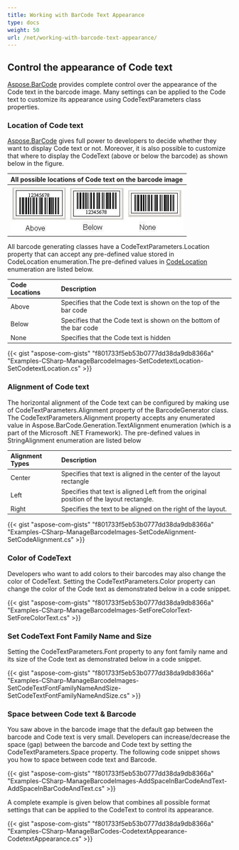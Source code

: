 ```yaml
---
title: Working with BarCode Text Appearance
type: docs
weight: 50
url: /net/working-with-barcode-text-appearance/
---
```


## **Control the appearance of Code text**
[Aspose.BarCode](https://apireference.aspose.com/barcode/net/) provides complete control over the appearance of the Code text in the barcode image. Many settings can be applied to the Code text to customize its appearance using CodeTextParameters class properties. 
### **Location of Code text**
[Aspose.BarCode](https://apireference.aspose.com/barcode/net/) gives full power to developers to decide whether they want to display Code text or not. Moreover, it is also possible to customize that where to display the CodeText (above or below the barcode) as shown below in the figure.

|**All possible locations of Code text on the barcode image**|
| :- |
|![todo:image_alt_text](working-with-barcode-text-appearance_1.jpg)|
All barcode generating classes have a CodeTextParameters.Location property that can accept any pre-defined value stored in CodeLocation enumeration.The pre-defined values in [CodeLocation ](https://apireference.aspose.com/barcode/net/aspose.barcode.generation/codetextparameters/properties/location)enumeration are listed below.

|**Code Locations**|**Description** |
| :- | :- |
|Above|Specifies that the Code text is shown on the top of the bar code|
|Below |Specifies that the Code text is shown on the bottom of the bar code|
|None |Specifies that the Code text is hidden|

{{< gist "aspose-com-gists" "f801733f5eb53b0777dd38da9db8366a" "Examples-CSharp-ManageBarcodeImages-SetCodetextLocation-SetCodetextLocation.cs" >}}


### **Alignment of Code text**
The horizontal alignment of the Code text can be configured by making use of CodeTextParameters.Alignment property of the BarcodeGenerator class. The CodeTextParameters.Alignment property accepts any enumerated value in Aspose.BarCode.Generation.TextAlignment enumeration (which is a part of the Microsoft .NET Framework). The pre-defined values in StringAlignment enumeration are listed below

|**Alignment Types**|**Description** |
| :- | :- |
|Center |Specifies that text is aligned in the center of the layout rectangle|
|Left|Specifies that text is aligned Left from the original position of the layout rectangle.|
|Right|Specifies the text to be aligned on the right of the layout.|

{{< gist "aspose-com-gists" "f801733f5eb53b0777dd38da9db8366a" "Examples-CSharp-ManageBarcodeImages-SetCodeAlignment-SetCodeAlignment.cs" >}}


### **Color of CodeText**
Developers who want to add colors to their barcodes may also change the color of CodeText. Setting the CodeTextParameters.Color property can change the color of the Code text as demonstrated below in a code snippet.

{{< gist "aspose-com-gists" "f801733f5eb53b0777dd38da9db8366a" "Examples-CSharp-ManageBarcodeImages-SetForeColorText-SetForeColorText.cs" >}}


### **Set CodeText Font Family Name and Size**
Setting the CodeTextParameters.Font property to any font family name and its size of the Code text as demonstrated below in a code snippet.

{{< gist "aspose-com-gists" "f801733f5eb53b0777dd38da9db8366a" "Examples-CSharp-ManageBarcodeImages-SetCodeTextFontFamilyNameAndSize-SetCodeTextFontFamilyNameAndSize.cs" >}}


### **Space between Code text & Barcode**
You saw above in the barcode image that the default gap between the barcode and Code text is very small. Developers can increase/decrease the space (gap) between the barcode and Code text by setting the CodeTextParameters.Space property. The following code snippet shows you how to space between code text and Barcode.

{{< gist "aspose-com-gists" "f801733f5eb53b0777dd38da9db8366a" "Examples-CSharp-ManageBarcodeImages-AddSpaceInBarCodeAndText-AddSpaceInBarCodeAndText.cs" >}}

A complete example is given below that combines all possible format settings that can be applied to the CodeText to control its appearance.

{{< gist "aspose-com-gists" "f801733f5eb53b0777dd38da9db8366a" "Examples-CSharp-ManageBarCodes-CodetextAppearance-CodetextAppearance.cs" >}}
